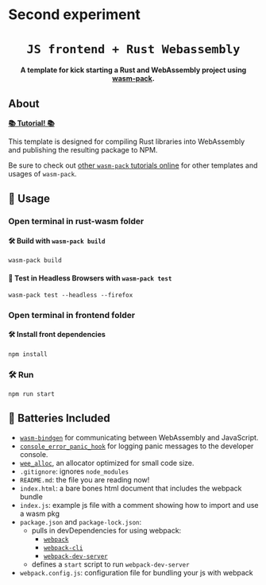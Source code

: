 # Second experiment

<div align="center">

  <h1><code>JS frontend + Rust Webassembly</code></h1>

  <strong>A template for kick starting a Rust and WebAssembly project using 
  <a href="https://github.com/rustwasm/wasm-pack">wasm-pack</a>.</strong>
</div>

## About

[**📚 Tutorial! 📚**][template-docs]

This template is designed for compiling Rust libraries into WebAssembly and
publishing the resulting package to NPM.

Be sure to check out [other `wasm-pack` tutorials online][tutorials] for other
templates and usages of `wasm-pack`.

[tutorials]: https://rustwasm.github.io/docs/wasm-pack/tutorials/index.html
[template-docs]: https://rustwasm.github.io/docs/wasm-pack/tutorials/npm-browser-packages/index.html

## 🚴 Usage

### Open terminal in rust-wasm folder

#### 🛠️ Build with `wasm-pack build`

```
wasm-pack build
```

#### 🔬 Test in Headless Browsers with `wasm-pack test`

```
wasm-pack test --headless --firefox
```

### Open terminal in frontend folder

#### 🛠️ Install front dependencies

```
npm install
```

### 🛠️ Run  

```
npm run start
```

## 🔋 Batteries Included

* [`wasm-bindgen`](https://github.com/rustwasm/wasm-bindgen) for communicating
  between WebAssembly and JavaScript.
* [`console_error_panic_hook`](https://github.com/rustwasm/console_error_panic_hook)
  for logging panic messages to the developer console.
* [`wee_alloc`](https://github.com/rustwasm/wee_alloc), an allocator optimized
  for small code size.
* `.gitignore`: ignores `node_modules`
* `README.md`: the file you are reading now!
* `index.html`: a bare bones html document that includes the webpack bundle
* `index.js`: example js file with a comment showing how to import and use a wasm pkg
* `package.json` and `package-lock.json`:
  * pulls in devDependencies for using webpack:
    * [`webpack`](https://www.npmjs.com/package/webpack)
    * [`webpack-cli`](https://www.npmjs.com/package/webpack-cli)
    * [`webpack-dev-server`](https://www.npmjs.com/package/webpack-dev-server)
  * defines a `start` script to run `webpack-dev-server`
* `webpack.config.js`: configuration file for bundling your js with webpack